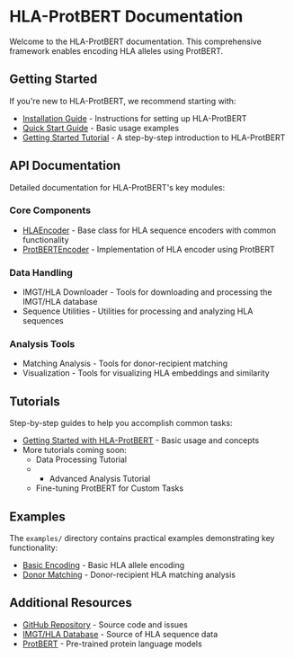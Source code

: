 # HLA-ProtBERT Documentation

Welcome to the HLA-ProtBERT documentation. This comprehensive framework enables encoding HLA alleles using ProtBERT.

## Getting Started

If you're new to HLA-ProtBERT, we recommend starting with:

- [Installation Guide](../README.md#installation) - Instructions for setting up HLA-ProtBERT
- [Quick Start Guide](../README.md#quick-start) - Basic usage examples
- [Getting Started Tutorial](tutorials/getting_started.md) - A step-by-step introduction to HLA-ProtBERT

## API Documentation

Detailed documentation for HLA-ProtBERT's key modules:

### Core Components

- [HLAEncoder](api/encoder.md) - Base class for HLA sequence encoders with common functionality
- [ProtBERTEncoder](api/protbert.md) - Implementation of HLA encoder using ProtBERT

### Data Handling
- IMGT/HLA Downloader - Tools for downloading and processing the IMGT/HLA database
- Sequence Utilities - Utilities for processing and analyzing HLA sequences

### Analysis Tools
- Matching Analysis - Tools for donor-recipient matching
- Visualization - Tools for visualizing HLA embeddings and similarity

## Tutorials

Step-by-step guides to help you accomplish common tasks:

- [Getting Started with HLA-ProtBERT](tutorials/getting_started.md) - Basic usage and concepts
- More tutorials coming soon:
  - Data Processing Tutorial
  -   - Advanced Analysis Tutorial
  - Fine-tuning ProtBERT for Custom Tasks

## Examples

The `examples/` directory contains practical examples demonstrating key functionality:

- [Basic Encoding](../examples/basic_encoding.py) - Basic HLA allele encoding
- [Donor Matching](../examples/donor_matching.py) - Donor-recipient HLA matching analysis

## Additional Resources

- [GitHub Repository](https://github.com/dakdemir-nmdp/hla-protbert) - Source code and issues
- [IMGT/HLA Database](https://www.ebi.ac.uk/ipd/imgt/hla/) - Source of HLA sequence data
- [ProtBERT](https://github.com/agemagician/ProtTrans) - Pre-trained protein language models
